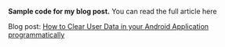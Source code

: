 **Sample code for my blog post.**
You can read the full article here

Blog post: [How to Clear User Data in your Android Application programmatically](http://www.hrupin.com/2011/11/how-to-clear-user-data-in-your-android-application-programmatically)
